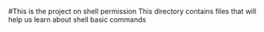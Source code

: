 #This is the project on shell permission 
This directory contains files that will help us learn about shell basic commands 
